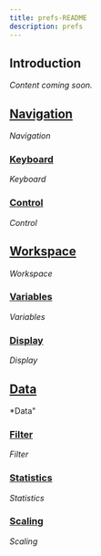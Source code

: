 ```yaml
---
title: prefs-README
description: prefs
---
```


## Introduction
 *Content coming soon.*


## [Navigation](pref/navigation/README.md)

*Navigation*

### [Keyboard](pref/navigation/keyboard.md)
*Keyboard*

### [Control](pref/navigation/control.md)
*Control*


## [Workspace](pref/workspace/README.md)

*Workspace*

### [Variables](pref/workspace/variables.md)
*Variables*

### [Display](pref/workspace/display.md)
*Display*


## [Data](pref/data/README.md)

*Data"

### [Filter](dpref/ata/filter.md)
*Filter*

### [Statistics](pref/data/stats.md)
*Statistics*

### [Scaling](pref/data/scaling.md)
*Scaling*

